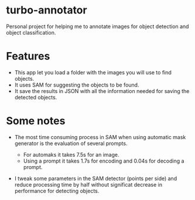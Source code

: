 # turbo-annotator
Personal project for helping me to annotate images for object detection and object classification.

# Features

* This app let you load a folder with the images you will use to find objects.
* It uses SAM for suggesting the objects to be found.
* It save the results in JSON with all the information needed for saving the detected objects.

# Some notes

* The most time consuming process in SAM when using automatic mask generator is the evaluation of several prompts. 
    * For automaks it takes 7.5s for an image.
    * Using a prompt it takes 1.7s for encoding and 0.04s for decoding a prompt.

* I tweak some parameters in the SAM detector (points per side) and reduce processing time by half without significat decrease in performance for detecting objects.
